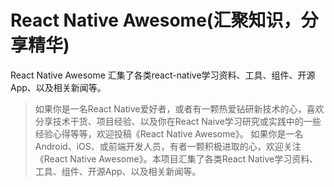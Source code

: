 # React Native Awesome(汇聚知识，分享精华)

React Native Awesome 汇集了各类react-native学习资料、工具、组件、开源App、以及相关新闻等。

>如果你是一名React Native爱好者，或者有一颗热爱钻研新技术的心，喜欢分享技术干货、项目经验、以及你在React Naive学习研究或实践中的一些经验心得等等，欢迎投稿《React Native Awesome》。
如果你是一名Android、iOS、或前端开发人员，有者一颗积极进取的心，欢迎关注《React Native Awesome》。本项目汇集了各类React Native学习资料、工具、组件、开源App、以及相关新闻等。
